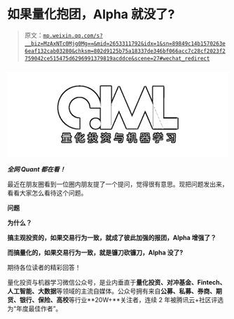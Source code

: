 # 如果量化抱团，Alpha 就没了?

> 原文：[`mp.weixin.qq.com/s?__biz=MzAxNTc0Mjg0Mg==&mid=2653311792&idx=1&sn=89849c14b1570263e6eaf132cab03280&chksm=802d9125b75a18337de346bf066acc7c28cf2023f2759042ce515475d6296991379819acddce&scene=27#wechat_redirect`](http://mp.weixin.qq.com/s?__biz=MzAxNTc0Mjg0Mg==&mid=2653311792&idx=1&sn=89849c14b1570263e6eaf132cab03280&chksm=802d9125b75a18337de346bf066acc7c28cf2023f2759042ce515475d6296991379819acddce&scene=27#wechat_redirect)

### 

![](img/5f7e444cbd0879522a8a640b9a701dd5.png)

***全网 Quant 都在看！***

最近在朋友圈看到一位圈内朋友提了一个提问，觉得很有意思。现把问题发出来，看看大家怎么看待这个问题。

**问题**

**为什么？**

**搞主观投资的，如果交易行为一致，就成了彼此加强的报团，Alpha 增强了？**

**而搞量化的，如果交易行为一致，就是镰刀砍镰刀，Alpha 没了?**

期待各位读者的精彩回答！

量化投资与机器学习微信公众号，是业内垂直于**量化投资、对冲基金、Fintech、人工智能、大数据**等领域的主流自媒体。公众号拥有来自**公募、私募、券商、期货、银行、保险、高校**等行业**20W+**关注者，连续 2 年被腾讯云+社区评选为“年度最佳作者”。
